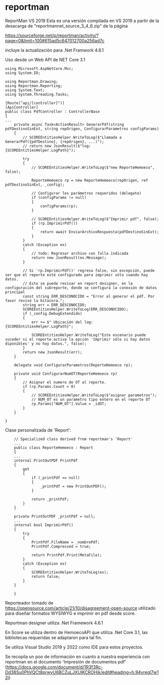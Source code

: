 # reportman
ReportMan VS 2019
Esta es una versión compilada en VS 2019 a partir de la desacarga de "reportmannet_source_3_4_6.zip" de la página

https://sourceforge.net/p/reportman/activity/?page=0&limit=100#615ad5c647012700a256ad7c

incluye la actualización para .Net Framwork 4.6.1

Uso desde un Web API de NET Core 3.1

    using Microsoft.AspNetCore.Mvc;
    using System.IO;

    using Reportman.Drawing;
    using Reportman.Reporting;
    using System.Text;
    using System.Threading.Tasks;

    [Route("api/[controller]")]
    [ApiController]
    public class PdfController : ControllerBase
    {
    ...
        private async Task<ActionResult> GenerarPdf(string pdfDestinoSinExt, string repOrigen, ConfigurarParametros configParams)
        {
            // SCOREEntitiesHelper.WriteToLog($"Llamada a GenerarPdf({pdfDestino}, {repOrigen}, ...)");
            // return new JsonResult($"log: {SCOREEntitiesHelper.LogPath}");

            try
            {
                // SCOREEntitiesHelper.WriteToLog($"new ReporteHemoeco", false);

                ReporteHemoeco rp = new ReporteHemoeco(repOrigen, ref pdfDestinoSinExt, _config);

                // Configurar los parámetros requeridos (delegate)
                if (configParams != null)
                {
                    configParams(rp);
                }

                // SCOREEntitiesHelper.WriteToLog($"Imprimir pdf", false);
                if (rp.ImprimirPdf())
                {
                    return await EnviarArchivoRespuesta(pdfDestinoSinExt);
                }
            }
            catch (Exception ex)
            {
                // todo: Regresar archivo con falla indicada
                return new JsonResult(ex.Message);
            }

            // Si 'rp.ImprimirPdf()' regresa false, sin excepción, puede ser que el reporte esté configurado para imprimir sólo cuando hay datos.
            // Esto se puede revisar en report designer, en la configuración del subreporte, donde se configura la conexión de datos principal
            const string ERR_DESCONOCIDO = "Error al generar el pdf. Por favor revise la bitacora.";
            string err = ERR_DESCONOCIDO;
            SCOREEntitiesHelper.WriteToLog(ERR_DESCONOCIDO);
            if (_config.DebugExtendido)
            {
                err += $" Ubicación del log: {SCOREEntitiesHelper.LogPath}";

                SCOREEntitiesHelper.WriteToLog("Este escenario puede suceder si el reporte activa la opción 'Imprimir sólo si hay datos diponibles' y no hay datos.", false);
            }
            return new JsonResult(err);
        }    
        
        delegate void ConfigurarParametros(ReporteHemoeco rp);
        
        private void ConfigurarNumOT(ReporteHemoeco rp)
        {
            // Asignar el numero de OT al reporte.
            if (rp.Params.Count > 0)
            {
                // SCOREEntitiesHelper.WriteToLog($"asignar parametros");
                // NUM_OT es un parametro tipo entero en el reporte OT
                rp.Params["NUM_OT"].Value = _idOT;
            }
        }
        
    }

Clase personalizada de 'Report':

        // Specialized class derived from reportman's 'Report'
        ...
        public class ReporteHemoeco : Report
        {
        ...
        internal PrintOutPDF PrintPdf
        {
            get
            {
                if (_printPdf == null)
                {
                    _printPdf = new PrintOutPDF();
                }

                return _printPdf;
            }
        }

        private PrintOutPDF _printPdf = null;
        ...
        internal bool ImprimirPdf()
        {
            try
            {
                PrintPdf.FileName = _nombrePdf;
                PrintPdf.Compressed = true;

                return PrintPdf.Print(MetaFile);
            }
            catch (Exception ex)
            {
                SCOREEntitiesHelper.WriteToLog(ex);
                return false;
            }
        }
            
        }
                 
Reporteador tomado de https://opensource.com/article/21/10/disagreement-open-source utilizado para diseñar formatos WYSIWYG e imprimir en pdf desde score.

Reportman designer utiliza .Net Framework 4.6.1

En Score se utiliza dentro de HemoecoAPI que utiliza .Net Core 3.1, las bibliotecas requeridas se adaptaron para tal fin.

Se utiliza Visual Studio 2019 y 2022 como IDE para estos proyectos.

Se recopila un poo de información en cuanto a nuestra experiencia con reportman en el documento 'Impresión de documentos pdf' (https://docs.google.com/document/d/1R3f3Rc-Dd38Su0PhVQCt8prwvU6BCZuLJXUIKCROHik/edit#heading=h.94yreql7w12j)


        

